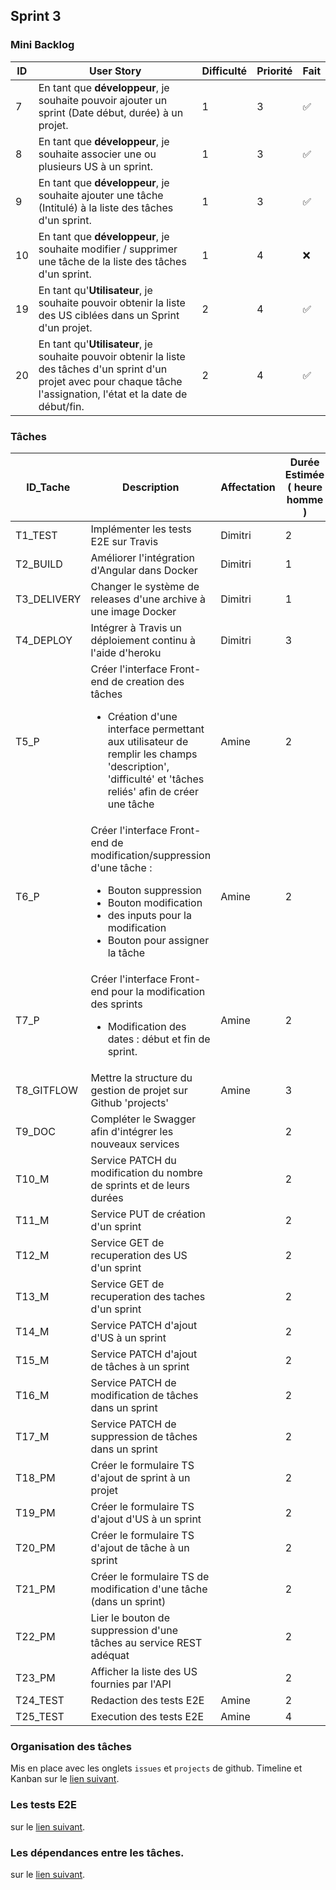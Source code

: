 ## Sprint 3

### Mini Backlog

| ID | User Story | Difficulté | Priorité | Fait |
| --- | --- | --- | --- | --- |
| 7 | En tant que **développeur**, je souhaite pouvoir ajouter un sprint (Date début, durée) à un projet.| 1 | 3 | :white_check_mark:
| 8 | En tant que **développeur**, je souhaite associer une ou plusieurs US à un sprint.| 1 | 3 | :white_check_mark:
| 9 | En tant que **développeur**, je souhaite ajouter une tâche (Intitulé)  à la liste des tâches d'un sprint.| 1 | 3 | :white_check_mark: 
| 10 | En tant que **développeur**, je souhaite modifier / supprimer une tâche de la liste des tâches d'un sprint.| 1 | 4 | :x:
| 19 | En tant qu'**Utilisateur**, je souhaite pouvoir obtenir la liste des US ciblées dans un Sprint d'un projet.| 2 | 4 | :white_check_mark:
| 20 | En tant qu'**Utilisateur**, je souhaite pouvoir obtenir la liste des tâches d'un sprint d'un projet avec pour chaque tâche l'assignation, l'état et la date de début/fin.| 2 | 4 | :white_check_mark:

### Tâches

| ID_Tache | Description | Affectation | Durée Estimée ( heure homme ) | US Associés | Etat |
| --- | --- | --- | --- | --- | --- |
| T1_TEST | Implémenter les tests E2E sur Travis | Dimitri | 2 |  | :white_check_mark:
| T2_BUILD | Améliorer l'intégration d'Angular dans Docker | Dimitri | 1 |  | :white_check_mark:
| T3_DELIVERY | Changer le système de releases d'une archive à une image Docker | Dimitri | 1 |  | :white_check_mark:
| T4_DEPLOY | Intégrer à Travis un déploiement continu à l'aide d'heroku | Dimitri | 3 |  | :white_check_mark:
| T5_P | Créer l'interface Front-end de creation des tâches<br><ul><li>Création d'une interface permettant aux utilisateur de remplir les champs 'description', 'difficulté' et 'tâches reliés' afin de créer une tâche</li></ul> | Amine | 2 | 9 | :white_check_mark:
| T6_P | Créer l'interface Front-end de modification/suppression d'une tâche : <br><ul><li>Bouton suppression</li><li>Bouton modification</li><li>des inputs pour la modification</li><li>Bouton pour assigner la tâche</li></ul> | Amine | 2 | 10 | :white_check_mark:
| T7_P | Créer l'interface Front-end pour la modification des sprints<br><ul><li>Modification des dates : début et fin de sprint.</li></ul> | Amine | 2 | 7 - 8 | :white_check_mark:
| T8_GITFLOW | Mettre la structure du gestion de projet sur Github 'projects' | Amine | 3 |  | :white_check_mark:
| T9_DOC | Compléter le Swagger afin d'intégrer les nouveaux services |  | 2 | 1 | :x:
| T10_M | Service PATCH du modification du nombre de sprints et de leurs durées  |  | 2 | 1 | :white_check_mark:
| T11_M | Service PUT de création d'un sprint  |  | 2 | 1 | :white_check_mark:
| T12_M | Service GET de recuperation des US d'un sprint  |  | 2 | 1 | :x:
| T13_M | Service GET de recuperation des taches d'un sprint  |  | 2 | 1 | :x:
| T14_M | Service PATCH d'ajout d'US à un sprint  |  | 2 | 1 | :white_check_mark:
| T15_M | Service PATCH d'ajout de tâches à un sprint  |  | 2 | 1 | :white_check_mark:
| T16_M | Service PATCH de modification de tâches dans un sprint  |  | 2 | 1 | :white_check_mark:
| T17_M | Service PATCH de suppression de tâches dans un sprint  |  | 2 | 1 | :white_check_mark:
| T18_PM | Créer le formulaire TS d'ajout de sprint à un projet |  | 2 | 7 | :white_check_mark:
| T19_PM | Créer le formulaire TS d'ajout d'US à un sprint |  | 2 | 8 | :white_check_mark:
| T20_PM | Créer le formulaire TS d'ajout de tâche à un sprint |  | 2 | 9 | :white_check_mark:
| T21_PM | Créer le formulaire TS de modification d'une tâche (dans un sprint) |  | 2 | 10 | :x:
| T22_PM | Lier le bouton de suppression d'une tâches au service REST adéquat |  | 2 | 10 | :white_check_mark:
| T23_PM | Afficher la liste des US fournies par l'API |  | 2 | 19 | :white_check_mark:
| T24_TEST | Redaction des tests E2E | Amine | 2 |  | :white_check_mark:
| T25_TEST | Execution des tests E2E | Amine | 4 |  | :white_check_mark:

### Organisation des tâches

Mis en place avec les onglets `issues` et `projects` de github.
Timeline et Kanban sur le [lien suivant](sprint3/organisation.md).

### Les tests E2E

sur le [lien suivant](sprint3/tests.md).

### Les dépendances entre les tâches.

sur le [lien suivant](sprint3/dependance.md).
